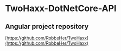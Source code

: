 # TwoHaxx-DotNetCore-API

## Angular project repository
[https://github.com/RobbeHer/TwoHaxx](https://github.com/RobbeHer/TwoHaxx)

